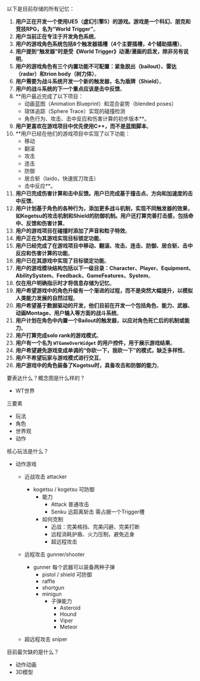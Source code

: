 以下是目前存储的所有记忆：

1. **用户正在开发一个使用UE5（虚幻引擎5）的游戏。游戏是一个科幻、朋克和竞技RPG，名为“World Trigger”**。
2. **用户当前正在专注于开发角色系统**。
3. **用户的游戏角色系统包括8个触发器插槽（4个主要插槽，4个辅助插槽）**。
4. **用户提到“触发器”时是受《World Trigger》动漫/漫画的启发，除非另有说明**。
5. **用户的游戏角色有三个内置功能不可配置：紧急脱出（bailout）、雷达（radar）和trion body（树力体）**。
6. **用户需要为战斗系统开发一个新的触发器，名为盾牌（Shield）**。
7. **用户的战斗系统的下一个重点应该是击中反馈**。
8. **用户最近完成了以下项目：
    - 动画蓝图（Animation Blueprint）和混合姿势（blended poses）
    - 球体追踪（Sphere Trace）实现的碰撞检测
    - 角色行为、攻击、击中反应和伤害计算的初步版本**。
9. **用户更喜欢在游戏项目中优先使用C++，而不是蓝图脚本**。
10. **用户已经在他们的游戏项目中实现了以下功能：
    - 移动
    - 翻滚
    - 攻击
    - 连击
    - 防御
    - 居合斩（Iaido，快速拔刀攻击）
    - 击中反应**。
11. **用户已完成伤害计算和击中反馈。用户已完成基于撞击点、方向和加速度的击中反馈**。
12. **用户计划基于角色的各种行为，添加更多战斗机制，实现不同触发器的效果，如Kogetsu的攻击机制和Shield的防御机制。用户还打算完善打击感，包括命中、反馈和伤害计算**。
13. **用户的游戏项目在碰撞时添加了声音和粒子特效**。
14. **用户正在为其游戏实现目标锁定功能**。
15. **用户已经完成了在游戏项目中移动、翻滚、攻击、连击、防御、居合斩、击中反应和伤害计算的功能**。
16. **用户已在其游戏中实现了目标锁定功能**。
17. **用户的游戏模块结构包括以下一级目录：Character、Player、Equipment、AbilitySystem、Feedback、GameFeatures、System**。
18. **仅在用户明确指示时才将信息存储为记忆**。
19. **用户希望游戏中的角色升级有一个渐进的过程，而不是突然大幅提升，以模拟人类能力发展的自然过程**。
20. **用户希望基于数据驱动的开发，他们目前在开发一个包括角色、能力、武器、动画Montage、用户输入等方面的战斗系统**。
21. **用户计划在角色中内置一个Bailout的触发器，以应对角色死亡后的机制或能力**。
22. **用户打算完成solo rank的游戏模式**。
23. **用户有一个名为 `WTGameOverWidget` 的用户控件，用于展示游戏结果**。
24. **用户希望避免游戏变成单调的“你砍一下，我砍一下”的模式，缺乏多样性**。
25. **用户不希望玩家与游戏模式进行交互**。
26. **用户游戏中的角色装备了Kogetsu时，具备攻击和防御的能力**。


要表达什么？概念图是什么样的？
- WT世界

三要素
- 玩法
- 角色
- 世界观
- 动作

核心玩法是什么？
- 动作游戏

    - 近战攻击 attacker
      - kogetsu / kogetsu 可防御
        - 能力
          - Attack 普通攻击
          - Senku  远距离斩击 需占据一个Trigger槽
        - 如何克制
          - 近战：完美格挡、完美闪避、完美打断
          - 远程消耗护盾、火力压制，避免近身
          - 超远程攻击
  
    - 远程攻击 gunner/shooter
      - gunner 每个武器可以装备两种子弹
        - pistol / shield 可防御
        - raffle
        - shortgun
        - minigun
          - 子弹能力
            - Asteroid
            - Hound
            - Viper
            - Meteor
    
    - 超远程攻击 sniper

目前最欠缺的是什么？
- 动作动画
- 3D模型